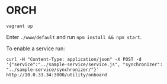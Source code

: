 # ORCH

`vagrant up`

Enter `./www/default` and run `npm install && npm start`.

To enable a service run:
```
curl -H "Content-Type: application/json" -X POST -d '{"service":"../sample-service/service.js", "synchronizer": "../sample-service/synchronizer/"}' http://10.0.33.34:3000/utility/onboard
```
